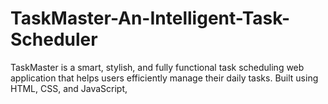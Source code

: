 # TaskMaster-An-Intelligent-Task-Scheduler
TaskMaster is a smart, stylish, and fully functional task scheduling web application that helps users efficiently manage their daily tasks. Built using HTML, CSS, and JavaScript, 

